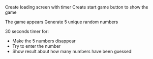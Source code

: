 Create loading screen with timer
Create start game button to show the game

The game appears
Generate 5 unique random numbers

30 seconds timer for:
- Make the 5 numbers disappear
- Try to enter the number
- Show result about how many numbers have been guessed